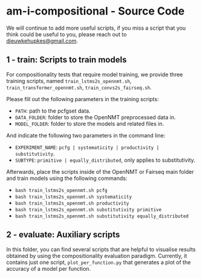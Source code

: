 # am-i-compositional - Source Code

We will continue to add more useful scripts, if you miss a script that you think could be useful to you, please reach out to <dieuwkehupkes@gmail.com>.

## 1 - train: Scripts to train models

For compositionality tests that require model training, we provide three training scripts, named `train_lstms2s_opennmt.sh`, `train_transformer_opennmt.sh`, `train_convs2s_fairseq.sh`.

Please fill out the following parameters in the training scripts:
- `PATH`: path to the pcfgset data.
- `DATA_FOLDER`: folder to store the OpenNMT preprocessed data in.
- `MODEL_FOLDER`: folder to store the models and related files in.

And indicate the following two parameters in the command line:
- `EXPERIMENT_NAME`: `pcfg | systematicity | productivity | substitutivity`.
- `SUBTYPE`: `primitive | equally_distributed`, only applies to substitutivity.

Afterwards, place the scripts inside of the OpenNMT or Fairseq main folder and train models using the following commands:
- `bash train_lstms2s_opennmt.sh pcfg`
- `bash train_lstms2s_opennmt.sh systematicity`
- `bash train_lstms2s_opennmt.sh productivity`
- `bash train_lstms2s_opennmt.sh substitutivity primitive`
- `bash train_lstms2s_opennmt.sh substitutivity equally_distributed`

## 2 - evaluate: Auxiliary scripts

In this folder, you can find several scripts that are helpful to visualise results obtained by using the compositionality evaluation paradigm.
Currently, it contains just one script, `plot_per_function.py` that generates a plot of the accuracy of a model per function.

